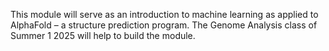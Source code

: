 This module will serve as an introduction to machine learning as applied to AlphaFold – a structure prediction program. The Genome Analysis class of Summer 1 2025 will help to build the module.
